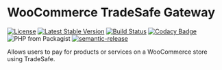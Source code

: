 # WooCommerce TradeSafe Gateway

[![License](https://poser.pugx.org/tradesafe/woocommerce-tradesafe-gateway/license)](https://packagist.org/packages/tradesafe/woocommerce-tradesafe-gateway)
[![Latest Stable Version](https://poser.pugx.org/tradesafe/woocommerce-tradesafe-gateway/v/stable)](https://packagist.org/packages/tradesafe/woocommerce-tradesafe-gateway)
[![Build Status](https://travis-ci.com/tradesafe/woocommerce-tradesafe-gateway.svg?branch=master)](https://travis-ci.com/tradesafe/woocommerce-tradesafe-gateway)
[![Codacy Badge](https://api.codacy.com/project/badge/Grade/8c1bd7fc1b734d1cb41b258464fd5be9)](https://www.codacy.com/app/tradesafe/woocommerce-tradesafe-gateway?utm_source=github.com&amp;utm_medium=referral&amp;utm_content=tradesafe/woocommerce-tradesafe-gateway&amp;utm_campaign=Badge_Grade)
![PHP from Packagist](https://img.shields.io/packagist/php-v/tradesafe/woocommerce-tradesafe-gateway)
[![semantic-release](https://img.shields.io/badge/%20%20%F0%9F%93%A6%F0%9F%9A%80-semantic--release-e10079.svg)](https://github.com/semantic-release/semantic-release)

Allows users to pay for products or services on a WooCommerce store using TradeSafe.
